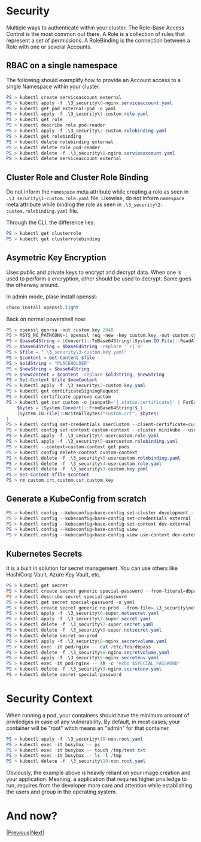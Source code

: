 # Security

Multiple ways to authenticate within your cluster. The Role-Base Access Control is the most common out there.
A Role is a collection of rules that represent a set of permissions.
A RoleBinding is the connection between a Role with one or several Accounts.

## RBAC on a single namespace

The following should exemplify how to provide an Account access to a single Namespace within your cluster. 

```powershell
PS > kubectl create serviceaccount external
PS > kubectl apply -f .\3_security\0-nginx.serviceaccount.yaml
PS > kubectl get pod external-pod -o yaml
PS > kubectl apply -f .\3_security\1-custom.role.yaml
PS > kubectl get role
PS > kubectl describe role pod-reader
PS > kubectl apply -f .\3_security\2-custom.rolebinding.yaml
PS > kubectl get rolebinding
PS > kubectl delete rolebinding external
PS > kubectl delete role pod-reader
PS > kubectl delete -f .\3_security\0-nginx.serviceaccount.yaml
PS > kubectl delete serviceaccount external
```

## Cluster Role and Cluster Role Binding

Do not inform the `namespace` meta attribute while creating a role as seen in `.\3_security\1-custom.role.yaml` file.
Likewise, do not inform `namespace` meta attribute while binding the role as seen in `.\3_security\2-custom.rolebinding.yaml` file.

Through the CLI, the difference lies:

```powershell
PS > kubectl get clusterrole
PS > kubectl get clusterrolebinding
```

## Asymetric Key Encryption

Uses public and private keys to encrypt and decrypt data. When one is used to perform a encryption, other should be used to decrypt.
Same goes the otherway around.

In admin mode, plase install openssl:

```powershell
choco install openssl.light
```

Back on normal powershell now:

```powershell
PS > openssl genrsa -out custom.key 2048
PS > MSYS_NO_PATHCONV=1 openssl req -new -key custom.key -out custom.csr -subj "/CN=UserCustom/O=Company"
PS > $base64String = [Convert]::ToBase64String([System.IO.File]::ReadAllBytes("custom.csr"))
PS > $base64String = $base64String -replace "`r|`n"
PS > $file = ".\3_security\3-custom.key.yaml"
PS > $content = Get-Content $file
PS > $oldString = "PLACEHOLDER"
PS > $newString = $base64String
PS > $newContent = $content -replace $oldString, $newString
PS > Set-Content $file $newContent
PS > kubectl apply -f .\3_security\3-custom.key.yaml
PS > kubectl get certificateSigningRequest
PS > kubectl certificate approve custom
PS > kubectl get csr custom -o jsonpath='{.status.certificate}' | ForEach-Object {
    $bytes = [System.Convert]::FromBase64String($_)
    [System.IO.File]::WriteAllBytes("custom.crt", $bytes)
}
PS > kubectl config set-credentials UserCustom --client-certificate=custom.crt --client-key=custom.key
PS > kubectl config set-context custom-context --cluster minikube --user=UserCustom
PS > kubectl apply -f .\3_security\4-usercustom.role.yaml
PS > kubectl apply -f .\3_security\5-usercustom.rolebinding.yaml
PS > kubectl --context=custom-context get pods
PS > kubectl config delete-context custom-context
PS > kubectl delete -f .\3_security\5-usercustom.rolebinding.yaml
PS > kubectl delete -f .\3_security\4-usercustom.role.yaml
PS > kubectl delete -f .\3_security\3-custom.key.yaml
PS > Set-Content $file $content
PS > rm custom.crt,custom.csr,custom.key
```

## Generate a KubeConfig from scratch

```powershell
PS > kubectl config --kubeconfig=base-config set-cluster development --server=https://1.2.3.4
PS > kubectl config --kubeconfig=base-config set-credentials external --username=dev --password=some-password
PS > kubectl config --kubeconfig=base-config set-context dev-external --cluster=development --namespace=frontend --user=external
PS > kubectl config --kubeconfig=base-config view
PS > kubectl config --kubeconfig=base-config view use-context dev-external
```

## Kubernetes Secrets

It is a built in solution for secret management. You can use others like HashiCorp Vault, Azure Key Vault, etc.

```powershell
PS > kubectl get secret
PS > kubectl create secret generic special-password --from-literal=dbpass=Super@Simple!123
PS > kubectl describe secret special-password
PS > kubectl get secret special-password -o yaml
PS > kubectl create secret generic no-prod --from-file=.\3_security\not-prod.properties
PS > kubectl apply -f .\3_security\6-super.notsecret.yaml
PS > kubectl apply -f .\3_security\7-super.secret.yaml
PS > kubectl delete -f .\3_security\7-super.secret.yaml
PS > kubectl delete -f .\3_security\6-super.notsecret.yaml
PS > kubectl delete secret no-prod
PS > kubectl apply -f .\3_security\8-nginx.secretvolume.yaml
PS > kubectl exec -it pod/nginx -- cat /etc/foo/dbpass
PS > kubectl delete -f .\3_security\8-nginx.secretvolume.yaml
PS > kubectl apply -f .\3_security\9-nginx.secretenv.yaml
PS > kubectl exec -it pod/nginx -- sh -c 'echo $SPECIAL_PASSWORD'
PS > kubectl delete -f .\3_security\9-nginx.secretenv.yaml
PS > kubectl delete secret special-password
```

# Security Context

When running a pod, your containers should have the minimum amount of priviledges in case of any vulnerability.
By default, in most cases, your container will be "root" witch means an "admin" for that container.

```powershell
PS > kubectl apply -f .\3_security\10-non.root.yaml
PS > kubectl exec -it busybox -- ps
PS > kubectl exec -it busybox -- touch /tmp/test.txt
PS > kubectl exec -it busybox -- ls -l /tmp
PS > kubectl delete -f .\3_security\10-non.root.yaml
```

Obviously, the example above is heavily reliant on your image creation and your application. 
Meaning, a application that requires higher priviledge to run, requires from the developer
more care and attention while establishing the users and group in the operating system.

# And now?

|[Previous](../2_services_networking/README.md)|[Next](../4_storage/README.md)|